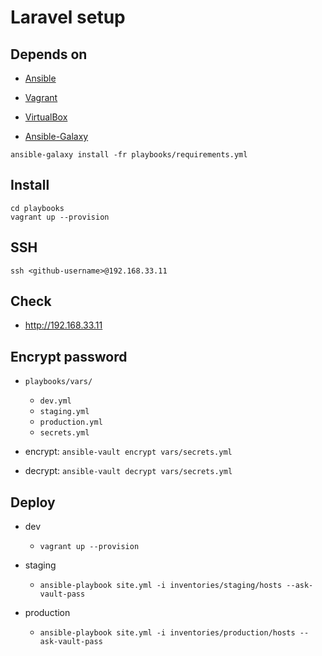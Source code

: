 # Laravel setup

## Depends on 

- [Ansible](https://www.ansible.com/)
- [Vagrant](https://www.vagrantup.com/)
- [VirtualBox](https://www.virtualbox.org/)


- [Ansible-Galaxy](https://galaxy.ansible.com/)
``` console
ansible-galaxy install -fr playbooks/requirements.yml
```

## Install

```console
cd playbooks
vagrant up --provision
```

## SSH

```console
ssh <github-username>@192.168.33.11
```

## Check

- <http://192.168.33.11>

## Encrypt password
- `playbooks/vars/`
    - `dev.yml`
    - `staging.yml`
    - `production.yml`
    - `secrets.yml`

- encrypt: `ansible-vault encrypt vars/secrets.yml`
- decrypt: `ansible-vault decrypt vars/secrets.yml`

## Deploy
- dev
    - `vagrant up --provision`

- staging
    - `ansible-playbook site.yml -i inventories/staging/hosts --ask-vault-pass`

- production
    - `ansible-playbook site.yml -i inventories/production/hosts --ask-vault-pass`
